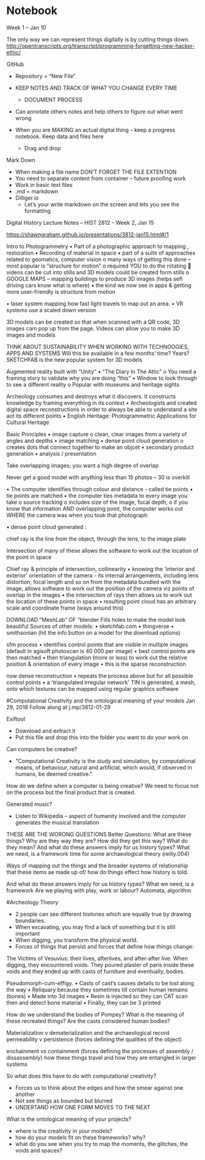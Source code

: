 # Notebook

Week 1 – Jan 10

The only way we can represent things digitally is by cutting things down.
http://opentranscripts.org/transcript/programming-forgetting-new-hacker-ethic/

GitHub 
-	Repository = “New File”
-	KEEP NOTES AND TRACK OF WHAT YOU CHANGE EVERY TIME
    -	DOCUMENT PROCESS
- Can annotate others notes and help others to figure out what went wrong

-	When you are MAKING an actual digital thing – keep a progress notebook. Keep data and files here 
    -	Drag and drop 

Mark Down
-	When making a file name DON’T FORGET THE FILE EXTENTION 
-	You need to separate content from container – future proofing work
-	Work in basic text files
-	.md = markdown 
-	Dilliger.io
    -	Let’s your write markdown on the screen and lets you see the formatting 
    
    
 Digital History Lecture Notes – HIST 2812 – Week 2, Jan 15

https://shawngraham.github.io/presentations/3812-jan15.html#/1

Intro to Photogrammetry
•	Part of a photographic approach to mapping , restoration
•	Recording of material in space 
•	part of a suite of approaches related to geomatics, computer vision
o	many ways of getting this done – most popular is “structure for motion”
o	required YOU to do the rotating 
	videos can be cut into stills and 3D models could be created form stills 
o	GOOGLE MAPS – mapping buildings to produce 3D images (helps sefl driving cars know what is where)
•	the kind we now see in apps & getting more user-friendly is structure from motion 

 
•	laser system mapping how fast light travels to map out an area. 
•	VR systems use a scaled down version 
 

3D models can be created so that when scanned with a QR code, 3D images cam pop up from the page.
Videos can allow you to make 3D images and models  

THNK ABOUT SUSTAINABILITY WHEN WORKING WITH TECHNOOGIES, APPS AND SYSTEMS
	Will this be available in a few months’ time? Years?
SKETCHFAB is the new popular system for 3D models 

Augmented reality built with “Unity”
•	“The Diary In The Attic”
o	You need a framing story to validate why you are doing “this”
•	Window to look through to see a different reality
o	Popular with museums and heritage sights 

Archeology consumes and destroys what it discovers. It constructs knowledge by framing everything in its context
•	Archeologists and created digital space reconstructions in order to always be able to understand a site aot its different points
•	English Heritage: Photogrammetric Applications for Cultural Heritage

Basic Principles
•	image capture
o	clean, clear images from a variety of angles and depths
•	image matching
•	dense point cloud generation
o	creates dots that connect together to make an objcet
•	secondary product generation
•	analysis / presentation

 

Take overlapping images; you want a high degree of overlap
 
Never get a good model with anything less than 15 photos – 30 is overkill

 
•	The computer identifies through colour and distance -  called tie points 
•	tie points are matched
•	the computer ties metadata to every image you take 
o	source tracking
o	includes size of the image, focal depth, 
o	if you know that information AND overlapping point, the computer works out WHERE the camera was when you took that photograph

•	dense point cloud generated :
 
chief ray is the line from the object, through the lens, to the image plate
 
Intersection of many of these allows the software to work out the location of the point in space
 

Chief ray & principle of intersection, collinearity
•	knowing the 'interior and exterior' orientation of the camera - its internal arrangements, including lens distortion, focal length and so on from the metadata bundled with the image, allows software to work out the position of the camera viz points of overlap in the images
•	the intersection of rays then allows us to work out the location of these points in space
•	resulting point cloud has an arbitrary scale and coordinate frame (ways around this)

DOWNLOAD “MeshLab” OF “blender
Fills holes to make the model look beautiful 
Sources of other models:
•	sketchfab.com
•	thingverse
•	smithsonian (hit the info button on a model for the download options)

sfm process
•	identifies control points that are visible in multiple images (default in agisoft photoscan is 40 000 per image)
•	best control points are then matched
•	then triangulation (more or less) to work out the relative position & orientation of every image
•	this is the sparse reconstruction

now dense reconstruction
•	repeats the process above but for all possible control points
•	a 'triangulated irregular network' TIN is generated, a mesh, onto which textures can be mapped using regular graphics software


#Computational Creativity and the ontological meaning of your models
Jan 29, 2018
Follow along at  j.mp/3812-01-29

Exiftool
- Download and extract it
- Put this file and drop this into the folder you want to do your work on 

Can computers be creative?
- "Computational Creativity is the study and simulation, by computational means, of behaviour, natural and artificial, which would, if observed in humans, be deemed creative."

How do we define when a computer is being creative?
We need to focus not on the process but the final product that is created.

Generated music?
- Listen to Wikipedia – aspect of humanity involved and the computer generates the musical translation 

THESE ARE THE WORONG QUESTIONS
Better Questions:
What are these things? Why are they way they are? How did they get this way? What do they mean?
And what do these answers imply for us history types? What we need, is a framework time for some archaeological theory (reilly.004)

Ways of mapping out the things and the broader systems of relationship that these items ae made up of/ how do things effect how history is told.

And what do these answers imply for us history types? What we need, is a framework
Are we playing with play, work or labour? Automata, algorithm 

#Archeology Theory
- 2 people can see different histories which are equally true by drawing boundaries. 
- When excavating, you may find a lack of something but it is still important 
- When digging, you transform the physical world. 
- Forces of things that persist and forces that define how things change:
 
 



The Victims of Vesuvius: their lives, afterlives, and after-after live.
When digging, they encountered voids. They poured plaster of paris inside these voids and they ended up with casts of furniture and eventually, bodies. 

Pseudomorph-cum-effigy.
•	Casts of cast’s causes details to be lost along the way 
•	Reliquary because they sometimes till contain human remains (bones)
•	Made into 3d images
•	Resin is injected so they can CAT scan then and detect bone material
•	Finally, they can be 3 printed 
	
How do we understand the bodies of Pompey? What is the meaning of these recreated things? Are the casts considered human bodies?

Materialization v dematerialization and the archaeological record
permeability v persistence (forces defining the qualities of the object)


enchainment vs containment  (forces defining the processes of assembly / dissassembly)
how these things travel and how they are entangled in larger systems 

 
 



So what does this have to do with computational creativity?
- Forces us to think about the edges and how the smear against one another
- Not see things as bounded but blurred
- UNDERTAND HOW ONE FORM MOVES TO THE NEXT 

What is the ontological meaning of your projects?
- where is the creativity in your models?
- how do your models fit on these frameworks? why?
- what do you see when you try to map the moments, the glitches, the voids and spaces?

